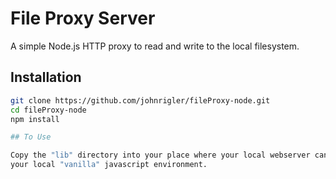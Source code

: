 # File Proxy Server

A simple Node.js HTTP proxy to read and write to the local filesystem.

## Installation
```bash
git clone https://github.com/johnrigler/fileProxy-node.git
cd fileProxy-node 
npm install

## To Use

Copy the "lib" directory into your place where your local webserver can see it, then load into  
your local "vanilla" javascript environment. 
